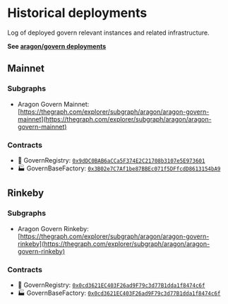 # Historical deployments

Log of deployed govern relevant instances and related infrastructure.

**See [aragon/govern deployments](https://github.com/aragon/govern/tree/master/deployments)**

## Mainnet

### Subgraphs

- Aragon Govern Mainnet: [https://thegraph.com/explorer/subgraph/aragon/aragon-govern-mainnet](https://thegraph.com/explorer/subgraph/aragon/aragon-govern-mainnet)

### Contracts

- 📜 GovernRegistry: [`0x9dDC0BAB6aCCa5F374E2C21708b3107e5E973601`](https://etherscan.io/address/0x9dDC0BAB6aCCa5F374E2C21708b3107e5E973601)
- 🏭 GovernBaseFactory: [`0x3B02e7C7Af1be87BBEc071f5DFfcdD8613154bA9`](https://etherscan.io/address/0x3B02e7C7Af1be87BBEc071f5DFfcdD8613154bA9)

## Rinkeby

### Subgraphs

- Aragon Govern Rinkeby: [https://thegraph.com/explorer/subgraph/aragon/aragon-govern-rinkeby](https://thegraph.com/explorer/subgraph/aragon/aragon-govern-rinkeby)

### Contracts

- 📜 GovernRegistry: [`0x0cd3621EC403F26ad9F79c3d77B1dda1f8474c6f`](https://rinkeby.etherscan.io/address/0x0cd3621EC403F26ad9F79c3d77B1dda1f8474c6f)
- 🏭 GovernBaseFactory: [`0x0cd3621EC403F26ad9F79c3d77B1dda1f8474c6f`](https://rinkeby.etherscan.io/address/0x0cd3621EC403F26ad9F79c3d77B1dda1f8474c6f)